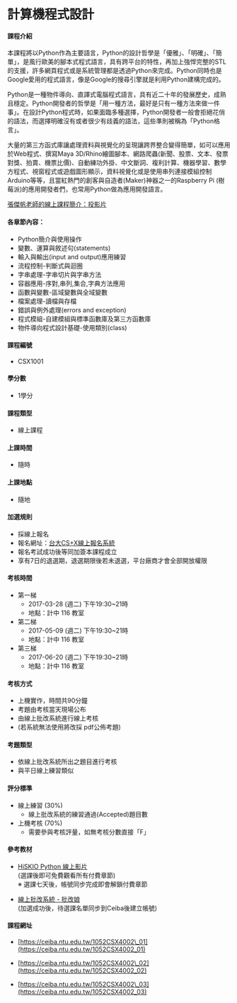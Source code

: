 # 計算機程式設計

#### 課程介紹

本課程將以Python作為主要語言，Python的設計哲學是「優雅」、「明確」、「簡單」，是風行歐美的腳本式程式語言，具有跨平台的特性，再加上強悍完整的STL的支援，許多網頁程式或是系統管理都是透過Python來完成。Python同時也是Google愛用的程式語言，像是Google的搜尋引擎就是利用Python建構完成的。

Python是一種物件導向、直譯式電腦程式語言，具有近二十年的發展歷史，成熟且穩定。Python開發者的哲學是「用一種方法，最好是只有一種方法來做一件事」。在設計Python程式時，如果面臨多種選擇，Python開發者一般會拒絕花俏的語法，而選擇明確沒有或者很少有歧義的語法，這些準則被稱為「Python格言」。

大量的第三方函式庫讓處理資料與視覺化的呈現讓跨界整合變得簡單，如可以應用於Web程式、撰寫Maya 3D/Rhino繪圖腳本、網路爬蟲\(新聞、股票、文本、發票對獎、拍賣、機票比價\)、自動練功外掛、中文斷詞、複利計算、機器學習、數學方程式、視窗程式或遊戲圖形顯示，資料視覺化或是使用串列連接模組控制Arduino等等，且當紅熱門的創客與自造者\(Maker\)神器之一的Raspberry Pi \(樹莓派\)的應用開發者們，也常用Python做為應用開發語言。

[張傑帆老師的線上課程簡介：投影片](http://homepage.ntu.edu.tw/~jfanc/Data/01%20%E8%AA%B2%E7%A8%8B%E7%B0%A1%E4%BB%8B.pdf)


#### 各章節內容：

* Python簡介與使用操作
* 變數、運算與敘述句\(statements\)
* 輸入與輸出\(input and output\)應用練習
* 流程控制-判斷式與迴圈
* 字串處理-字串切片與字串方法
* 容器應用-序對,串列,集合,字典方法應用
* 函數與變數-區域變數與全域變數
* 檔案處理-讀檔與存檔
* 錯誤與例外處理\(errors and exception\)
* 程式模組-自建模組與標準函數庫及第三方函數庫
* 物件導向程式設計基礎-使用類別\(class\)

#### 課程編號

* CSX1001

#### 學分數

* 1學分

#### 課程類型

* 線上課程

#### 上課時間

* 隨時

#### 上課地點

* 隨地

#### 加選規則

* 採線上報名
* 報名網址：[台大CS+X線上報名系統](https://csx.aca.ntu.edu.tw/course)
* 報名考試成功後等同加簽本課程成立 
* 享有7日的退選期，退選期限後若未退選，平台廠商才會全部開放權限



#### 考核時間

* 第一梯
  * 2017-03-28 \(週二\) 下午19:30~21時
  * 地點：計中 116 教室
* 第二梯
  * 2017-05-09 \(週二\) 下午19:30~21時
  * 地點：計中 116 教室
* 第三梯
  * 2017-06-20 \(週二\) 下午19:30~21時
  * 地點：計中 116 教室 

#### 考核方式

* 上機實作，時間共90分鐘
* 考題由考核當天現場公布
* 由線上批改系統進行線上考核 
* \(若系統無法使用將改採 pdf公佈考題\)

#### 考題類型

* 依線上批改系統所出之題目進行考核
* 與平日線上練習類似

#### 評分標準

* 線上練習 \(30%\)
  * 線上批改系統的練習通過\(Accepted\)題目數
* 上機考核 \(70%\)
  * 需要參與考核評量，如無考核分數直接「F」

#### 參考教材

* [HiSKIO Python 線上影片](https://hiskio.com/course/69)<br>\(選課後即可免費觀看所有付費章節\)
<br>※ 選課七天後，帳號同步完成即會解鎖付費章節


* [線上批改系統 - 批改娘 ](http://140.112.90.112)
<br>(加選成功後，待選課名單同步到Ceiba後建立帳號\)

#### 課程網址

* [https://ceiba.ntu.edu.tw/1052CSX4002\_01](https://ceiba.ntu.edu.tw/1052CSX4002_01)

* [https://ceiba.ntu.edu.tw/1052CSX4002\_02](https://ceiba.ntu.edu.tw/1052CSX4002_02)

* [https://ceiba.ntu.edu.tw/1052CSX4002\_03](https://ceiba.ntu.edu.tw/1052CSX4002_03)



